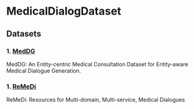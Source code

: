 # MedicalDialogDataset

## Datasets

### 1. [MedDG](https://github.com/lwgkzl/MedDG)
MedDG: An Entity-centric Medical Consultation Dataset for Entity-aware Medical Dialogue Generation.

### 1. [ReMeDi](https://github.com/yanguojun123/Medical-Dialogue)
ReMeDi: Resources for Multi-domain, Multi-service, Medical Dialogues
